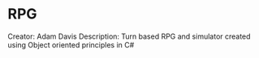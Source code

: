 # RPG
Creator: Adam Davis
Description: Turn based RPG and simulator created using Object oriented principles in C#
